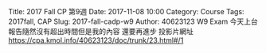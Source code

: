 Title: 2017 Fall CP 第9週
Date: 2017-11-08 10:00
Category: Course
Tags: 2017fall, CAP
Slug: 2017-fall-cadp-w9
Author: 40623123
W9 Exam
今天上台報告隨然沒有超出時間但是我的內容
還要再進步
投影片網址  https://cpa.kmol.info/40623123/doc/trunk/23.html#/1